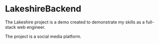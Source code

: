 # LakeshireBackend

The Lakeshire project is a demo created to demonstrate my skills as a full-stack web engineer.

The project is a social media platform.
